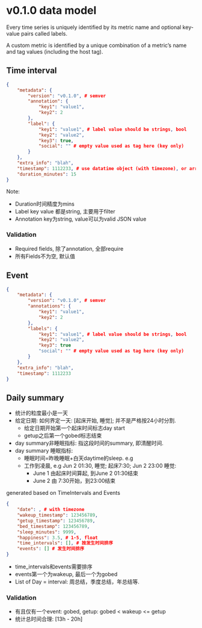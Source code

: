 
# v0.1.0 data model

Every time series is uniquely identified by its metric name and optional key-value pairs called labels.

A custom metric is identified by a unique combination of a metric’s name and tag values (including the host tag).

## Time interval

```json
{
    "metadata": {
        "version": "v0.1.0", # semver
        "annotation": {
            "key1": "value1",
            "key2": 2
        },
        "label": {
            "key1": "value1", # label value should be strings, bool
            "key2": "value2",
            "key3": true,
            "social": "" # empty value used as tag here (key only)
        }
    },
    "extra_info": "blah",
    "timestamp": 1112233, # use datatime object (with timezone), or arrow's datetime object?
    "duration_minutes": 15
}
```

Note:

*  Duration时间精度为mins
*  Label key value 都是string, 主要用于filter
*  Annotation key为string, value可以为valid JSON value

### Validation

*  Required fields, 除了annotation, 全部require
*  所有Fields不为空, 默认值

##  Event 

```json
{
    "metadata": {
        "version": "v0.1.0", # semver
        "annotations": {
            "key1": "value1",
            "key2": 2
        },
        "labels": {
            "key1": "value1", # label value should be strings, bool
            "key2": "value2",
            "key3": true
            "social": "" # empty value used as tag here (key only)
        }
    },
    "extra_info": "blah",
    "timestamp": 1112233
}
```


## Daily summary

*  统计的粒度最小是一天
*  给定日期: 如何界定一天: [起床开始, 睡觉]; 并不是严格按24小时分割.
   *  给定日期开始第一个起床时间标志day start
   *  getup之后第一个gobed标志结束
*  day summary非睡眠指标: 指这段时间的summary, 即清醒时间. 
*  day summary 睡眠指标: 
   *  睡眠时间=昨晚睡眠+白天daytime的sleep.
e.g 
   *  工作到凌晨, e.g Jun 2 01:30, 睡觉; 起床7:30; Jun 2 23:00 睡觉: 
      *  June 1 由起床时间算起, 到June 2 01:30结束
      *  June 2 由 7:30开始，到23:00结束


generated based on TimeIntervals and Events

```json
{
    "date": , # with timezone
    "wakeup_timestamp": 123456789,
    "getup_timestamp": 123456789,
    "bed_timestamp": 123456789,
    "sleep_minutes": 9999,
    "happiness": 3.5, # 1-5, float
    "time_intervals": [], # 按发生时间排序
    "events": [] # 发生时间排序
}
```

*  time_intervals和events需要排序
*  events第一个为wakeup, 最后一个为gobed
*  List of Day = interval: 周总结，季度总结，年总结等. 

### Validation

*  有且仅有一个event: gobed, getup: gobed < wakeup <= getup
*  统计总时间合理: [13h - 20h]

